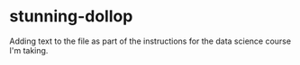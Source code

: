# stunning-dollop
Adding text to the file as part of the instructions for the data science course I'm taking.

